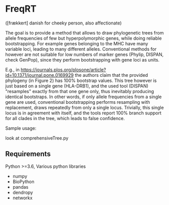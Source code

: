 # FreqRT

([fr&#0230;kkert] danish for cheeky person, also affectionate)

The goal is to provide a method that allows to draw phylogenetic trees from allele frequencies of few but hyperpolymorphic genes, while doing reliable bootstrapping.
For example genes belonging to the MHC have many variable loci, leading to many different alleles.
Conventional methods for however are not suitable for low numbers of marker
genes (Phylip, DISPAN, check GenPop), since they perform bootstrapping with gene loci as units.

E.g., in
https://journals.plos.org/plosone/article?id=10.1371/journal.pone.0169929
the authors claim that the provided phylogeny (in Figure 2) has 100%
bootstrap values. This tree however is just based on a single gene
(HLA-DRB1), and the used tool (DISPAN) "resamples" exactly from that
one gene only, thus inevitably producing identical bootstraps. In
other words, if only allele frequencies from a single gene are used,
conventional bootstrapping performs resampling with replacement, draws
repeatedly from only a single locus. Trivially, this single locus is
in agreement with itself, and the tools report 100\% branch support
for all clades in the tree, which leads to false confidence.

Sample usage:

look at comprehensiveTree.py

## Requirements
Python >=3.6, 
Various python libraries
* numpy
* BioPython
* pandas
* dendropy
* networkx
